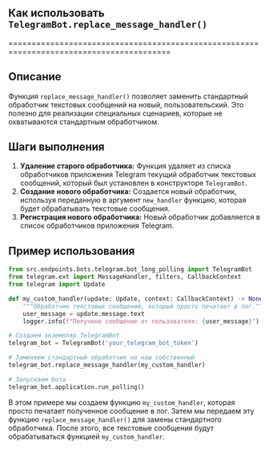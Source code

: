 ## Как использовать `TelegramBot.replace_message_handler()`
=========================================================================================

Описание
-------------------------
Функция `replace_message_handler()` позволяет заменить стандартный обработчик текстовых сообщений на новый, пользовательский. Это полезно для реализации специальных сценариев, которые не охватываются стандартным обработчиком.

Шаги выполнения
-------------------------
1. **Удаление старого обработчика:** Функция удаляет из списка обработчиков приложения Telegram текущий обработчик текстовых сообщений, который был установлен в конструкторе `TelegramBot`. 
2. **Создание нового обработчика:**  Создается новый обработчик, используя переданную в аргумент `new_handler` функцию,  которая будет обрабатывать текстовые сообщения.
3. **Регистрация нового обработчика:**  Новый обработчик добавляется в список обработчиков приложения Telegram.

Пример использования
-------------------------

```python
from src.endpoints.bots.telegram.bot_long_polling import TelegramBot
from telegram.ext import MessageHandler, filters, CallbackContext
from telegram import Update

def my_custom_handler(update: Update, context: CallbackContext) -> None:
    """Обработчик текстовых сообщений, который просто печатает в лог."""
    user_message = update.message.text
    logger.info(f"Получено сообщение от пользователя: {user_message}")

# Создаем экземпляр TelegramBot
telegram_bot = TelegramBot('your_telegram_bot_token')

# Заменяем стандартный обработчик на наш собственный
telegram_bot.replace_message_handler(my_custom_handler)

# Запускаем бота
telegram_bot.application.run_polling() 
```

В этом примере мы создаем функцию `my_custom_handler`, которая просто печатает полученное сообщение в лог. Затем мы передаем эту функцию `replace_message_handler()` для замены стандартного обработчика. После этого, все текстовые сообщения будут обрабатываться функцией `my_custom_handler`.